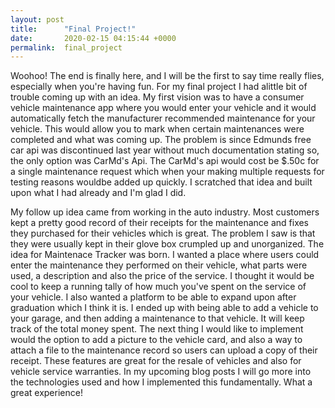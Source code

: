 ```yaml
---
layout: post
title:      "Final Project!"
date:       2020-02-15 04:15:44 +0000
permalink:  final_project
---
```



Woohoo! The end is finally here, and I will be the first to say time really flies, especially when you're having fun. For my final project I had alittle bit of trouble coming up with an idea. My first vision was to have a consumer vehicle maintenance app where you would enter your vehicle and it would automatically fetch the manufacturer recommended maintenance for your vehicle. This would allow you to mark when certain maintenances were completed and what was coming up. The problem is since Edmunds free car api was discontinued last year without much documentation stating so, the only option was CarMd's Api. The CarMd's api would cost be $.50c for a single maintenance request which when your making multiple requests for testing reasons wouldbe added up quickly. I scratched that idea and built upon what I had already and I'm glad I did. 

My follow up idea came from working in the auto industry. Most customers kept a pretty good record of their receipts for the maintenance and fixes they purchased for their vehicles which is great. The problem I saw is that they were usually kept in their glove box crumpled up and unorganized. The idea for Maintenace Tracker was born. I wanted a place where users could enter the maintenance they performed on their vehicle, what parts were used, a description and also the price of the service. I thought it would be cool to keep a running tally of how much you've spent on the service of your vehicle. I also wanted a platform to be able to expand upon after graduation which I think it is. I ended up with being able to add a vehicle to your garage, and then adding a maintenance to that vehicle. It will keep track of the total money spent. The next thing I would like to implement would the option to add a picture to the vehicle card, and also a way to attach a file to the maintenance record so users can upload a copy of their receipt. These features are great for the resale of vehicles and also for vehicle service warranties. In my upcoming blog posts I will go more into the technologies used and how I implemented this fundamentally. What a great experience!
